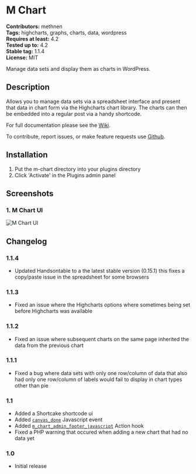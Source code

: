 # M Chart #
**Contributors:** methnen  
**Tags:** highcharts, graphs, charts, data, wordpress  
**Requires at least:** 4.2  
**Tested up to:** 4.2  
**Stable tag:** 1.1.4  
**License:** MIT  

Manage data sets and display them as charts in WordPress.

## Description ##

Allows you to manage data sets via a spreadsheet interface and present that data in chart form via the Highcharts chart library.  The charts can then be embedded into a regular post via a handy shortcode.

For full documentation please see the [Wiki](https://github.com/methnen/m-chart/wiki).

To contribute, report issues, or make feature requests use [Github](https://github.com/methnen/m-chart).

## Installation ##

1. Put the m-chart directory into your plugins directory
2. Click 'Activate' in the Plugins admin panel

## Screenshots ##

### 1. M Chart UI ###
![M Chart UI](https://methnen.com/misc/m-chart/screenshot-1.png)


## Changelog ##

### 1.1.4 ###

* Updated Handsontable to a the latest stable version (0.15.1) this fixes a copy/paste issue in the spreadsheet for some browsers

### 1.1.3 ###

* Fixed an issue where the Highcharts options where sometimes being set before Highcharts was available

### 1.1.2 ###

* Fixed an issue where subsequent charts on the same page inherited the data from the previous chart

### 1.1.1 ###

* Fixed a bug where data sets with only one row/column of data that also had only one row/column of labels would fail to display in chart types other than pie

### 1.1 ###

* Added a Shortcake shortcode ui
* Added [`canvas_done`](https://github.com/methnen/m-chart/wiki/Javascript-events#canvas_done) Javascript event
* Added [`m_chart_admin_footer_javascript`](https://github.com/methnen/m-chart/wiki/Action-and-filter-hooks#admin_footer_javascript) Action hook
* Fixed a PHP warning that occured when adding a new chart that had no data yet

### 1.0 ###

* Initial release
